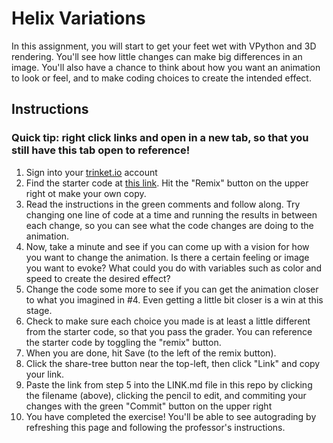 # Helix Variations

In this assignment, you will start to get your feet wet with VPython and 3D rendering. You'll see how little changes can make big differences in an image. You'll also have a chance to think about how you want an animation to look or feel, and to make coding choices to create the intended effect. 

## Instructions 
### Quick tip: right click links and open in a new tab, so that you still have this tab open to reference! 

1. Sign into your [trinket.io](https://trinket.io/) account
2. Find the starter code at [this link](https://trinket.io/glowscript/4e40208104). Hit the "Remix" button on the upper right ot make your own copy. 
3. Read the instructions in the green comments and follow along. Try changing one line of code at a time and running the results in between each change, so you can see what the code changes are doing to the animation.
4. Now, take a minute and see if you can come up with a vision for how you want to change the animation. Is there a certain feeling or image you want to evoke? What could you do with variables such as color and speed to create the desired effect?
5. Change the code some more to see if you can get the animation closer to what you imagined in #4. Even getting a little bit closer is a win at this stage. 
6. Check to make sure each choice you made is at least a little different from the starter code, so that you pass the grader. You can reference the starter code by toggling the "remix" button. 
7. When you are done, hit Save (to the left of the remix button). 
8. Click the share-tree button near the top-left, then click "Link" and copy your link. 
9. Paste the link from step 5 into the LINK.md file in this repo by clicking the filename (above), clicking the pencil to edit, and commiting your changes with the green "Commit" button on the upper right
10. You have completed the exercise! You'll be able to see autograding by refreshing this page and following the professor's instructions. 
